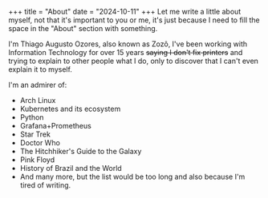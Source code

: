 +++
title = "About"
date = "2024-10-11"
+++
Let me write a little about myself, not that it's important to you or me, it's just because I need to fill the space in the "About" section with something.

I'm Thiago Augusto Ozores, also known as Zozô, I've been working with Information Technology for over 15 years ~~saying I don't fix printers~~ and trying to explain to other people what I do, only to discover that I can't even explain it to myself.

I'm an admirer of:
- Arch Linux
- Kubernetes and its ecosystem
- Python
- Grafana+Prometheus
- Star Trek
- Doctor Who
- The Hitchhiker's Guide to the Galaxy
- Pink Floyd
- History of Brazil and the World
- And many more, but the list would be too long and also because I'm tired of writing.